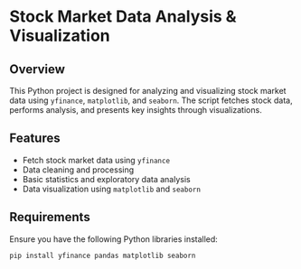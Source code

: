 # Stock Market Data Analysis & Visualization

## Overview
This Python project is designed for analyzing and visualizing stock market data using `yfinance`, `matplotlib`, and `seaborn`. The script fetches stock data, performs analysis, and presents key insights through visualizations.

## Features
- Fetch stock market data using `yfinance`
- Data cleaning and processing
- Basic statistics and exploratory data analysis
- Data visualization using `matplotlib` and `seaborn`

## Requirements
Ensure you have the following Python libraries installed:
```bash
pip install yfinance pandas matplotlib seaborn
